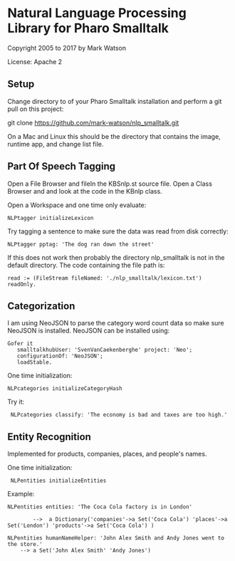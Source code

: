 # Natural Language Processing Library for Pharo Smalltalk

Copyright 2005 to 2017 by Mark Watson

License: Apache 2

## Setup

Change directory to of your Pharo Smalltalk installation and perform a git pull on this project:

  git clone https://github.com/mark-watson/nlp_smalltalk.git
  
On a Mac and Linux this should be the directory that contains the image, runtime app, and change list file.

## Part Of Speech Tagging

Open a File Browser and fileIn the KBSnlp.st source file. Open a Class Browser
and and look at the code in the KBnlp class.

Open a Workspace and one time only evaluate:

    NLPtagger initializeLexicon

Try tagging a sentence to make sure the data was read from disk correctly:

    NLPtagger pptag: 'The dog ran down the street'

If this does not work then probably the directory nlp_smalltalk is not in the default directory. The code containing the file path is:

    read := (FileStream fileNamed: './nlp_smalltalk/lexicon.txt') readOnly.

## Categorization

I am using NeoJSON to parse the category word count data so make sure NeoJSON is installed. NeoJSON can be installed using:

    Gofer it
       smalltalkhubUser: 'SvenVanCaekenberghe' project: 'Neo';
       configurationOf: 'NeoJSON';
       loadStable.

One time initialization:

    NLPcategories initializeCategoryHash
    
Try it:

     NLPcategories classify: 'The economy is bad and taxes are too high.'
     
## Entity Recognition

Implemented for products, companies, places, and people's names.

One time initialization:

     NLPentities initializeEntities
     
Example:

    NLPentities entities: 'The Coca Cola factory is in London'
    
            -->  a Dictionary('companies'->a Set('Coca Cola') 'places'->a Set('London') 'products'->a Set('Coca Cola') )    NLPentities humanNameHelper: 'John Alex Smith and Andy Jones went to the store.'        --> a Set('John Alex Smith' 'Andy Jones')